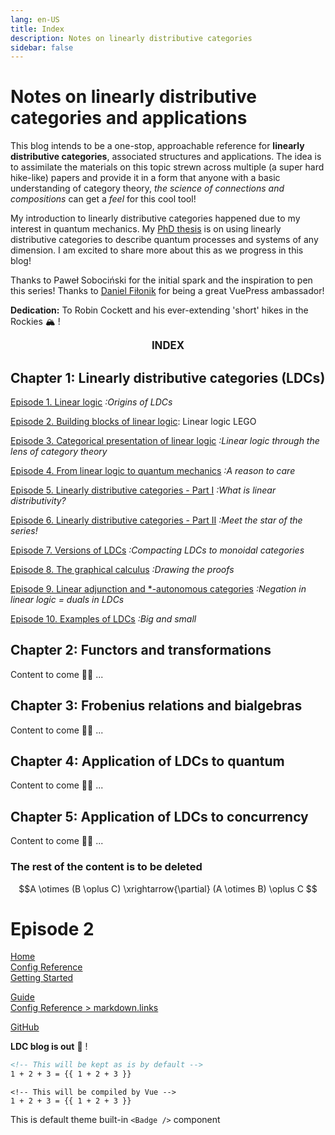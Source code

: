 ```yaml
---
lang: en-US
title: Index
description: Notes on linearly distributive categories
sidebar: false
---
```


# Notes on linearly distributive categories and applications

This blog intends to be a one-stop, approachable reference for **linearly distributive categories**, associated structures and applications. The idea is to assimilate the materials on this topic strewn across multiple (a super hard hike-like) papers and provide it in a form that anyone with a basic understanding of category theory, *the science of connections and compositions* can get a *feel* for this cool tool!  

My introduction to linearly distributive categories happened due to my interest in quantum mechanics. My [PhD thesis](https://arxiv.org/abs/2303.14231) is on using linearly distributive categories to describe quantum processes and systems of any dimension. I am excited to share more about this as we progress in this blog! 

Thanks to Paweł Sobociński for the initial spark and the inspiration to pen this series! Thanks to [Daniel Fiłonik](https://www.ixenv.com) for being a great VuePress ambassador!

**Dedication:** To Robin Cockett and his ever-extending 'short' hikes in the Rockies :mountain_snow: !

<center> <big> <b> INDEX </b> </big> </center>

## Chapter 1: Linearly distributive categories (LDCs)
[Episode 1. Linear logic](chapter1/Linearlogic.md) *:Origins of LDCs*

[Episode 2. Building blocks of linear logic](chapter1/connectives.md): Linear logic LEGO

[Episode 3. Categorical presentation of linear logic](chapter1/Semantics.md) *:Linear logic through the lens of category theory*

[Episode 4. From linear logic to quantum mechanics](chapter1/LinearlogicToQuantum.md)  *:A reason to care*

[Episode 5. Linearly distributive categories - Part I](chapter1/LDC.md)  *:What is linear distributivity?*

[Episode 6. Linearly distributive categories - Part II](chapter1/LDC2.md)  *:Meet the star of the series!*

[Episode 7. Versions of LDCs](chapter1/LDCrainbow.md) *:Compacting LDCs  to monoidal categories*

[Episode 8. The graphical calculus](chapter1/Graphicalcalculus.md) *:Drawing the proofs*

[Episode 9. Linear adjunction and *-autonomous categories](chapter1/Linearduals.md) *:Negation in linear logic = duals in LDCs*

[Episode 10. Examples of LDCs](chapter1/Examples.md) *:Big and small*

## Chapter 2: Functors and transformations

Content to come :cook:  ... 

## Chapter 3: Frobenius relations and bialgebras 

Content to come :cook: ... 

## Chapter 4: Application of LDCs to quantum

Content to come :cook: ...

## Chapter 5: Application of LDCs to concurrency

Content to come :cook: ... 


### The rest of the content is to be deleted

$$A \otimes (B \oplus C) \xrightarrow{\partial} (A \otimes B) \oplus C $$

# Episode 2

<!-- relative path -->
[Home](../README.md)  
[Config Reference](../reference/config.md)  
[Getting Started](./getting-started.md)  
<!-- absolute path -->
[Guide](/guide/README.md)  
[Config Reference > markdown.links](/reference/config.md#links)  
<!-- URL -->
[GitHub](https://github.com)  

<b>LDC blog is out</b> :tada: !

```md
<!-- This will be kept as is by default -->
1 + 2 + 3 = {{ 1 + 2 + 3 }}
```

```md:no-v-pre
<!-- This will be compiled by Vue -->
1 + 2 + 3 = {{ 1 + 2 + 3 }}
```

This is default theme built-in `<Badge />` component <Badge text="demo" />


